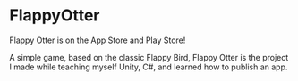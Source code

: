 # FlappyOtter

Flappy Otter is on the App Store and Play Store! 

A simple game, based on the classic Flappy Bird, Flappy Otter is the project I made while teaching myself Unity, C#, and learned how to publish an app. 
